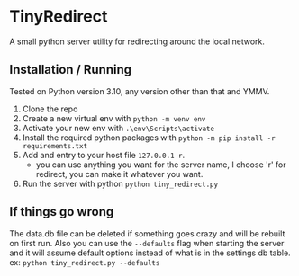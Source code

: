 # TinyRedirect

A small python server utility for redirecting around the local network.

## Installation / Running

Tested on Python version 3.10, any version other than that and YMMV.

1. Clone the repo
2. Create a new virtual env with `python -m venv env`
3. Activate your new env with `.\env\Scripts\activate`
4. Install the required python packages with `python -m pip install -r requirements.txt`
5. Add and entry to your host file `127.0.0.1 r`.
   - you can use anything you want for the server name, I choose 'r' for redirect, you can make it whatever you want. 
6. Run the server with python `python tiny_redirect.py`

## If things go wrong

The data.db file can be deleted if something goes crazy and will be rebuilt on first run.
Also you can use the `--defaults` flag when starting the server and it will assume default options instead of what is in the settings db table.
ex: `python tiny_redirect.py --defaults`

